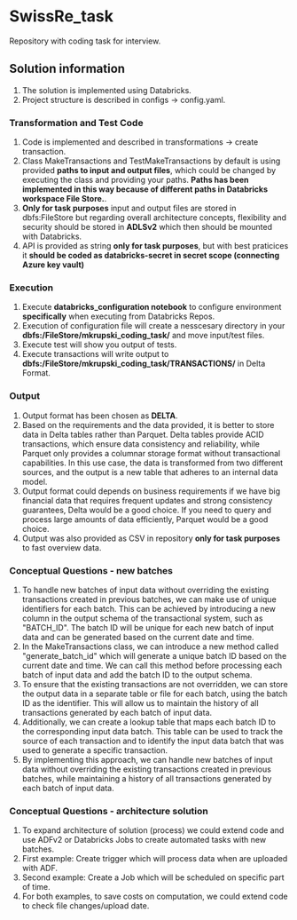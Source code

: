 # SwissRe_task
Repository with coding task for interview.

## Solution information
1. The solution is implemented using Databricks.
2. Project structure is described in configs -> config.yaml.

### Transformation and Test Code 
1. Code is implemented and described in transformations -> create transaction.
2. Class MakeTransactions and TestMakeTransactions by default is using provided **paths to input and output files**, which could be changed by executing the class and providing your paths. **Paths has been implemented in this way because of different paths in Databricks workspace File Store.**.
3. **Only for task purposes** input and output files are stored in dbfs:FileStore but regarding overall architecture concepts, flexibility and security should be stored in **ADLSv2** which then should be mounted with Databricks.
4. API is provided as string **only for task purposes**, but with best praticices it **should be coded as databricks-secret in secret scope (connecting Azure key vault)**

### Execution 
1. Execute **databricks_configuration notebook** to configure environment **specifically** when executing from Databricks Repos.
2. Execution of configuration file will create a nesscesary directory in your **dbfs:/FileStore/mkrupski_coding_task/** and move input/test files.
3. Execute test will show you output of tests.
4. Execute transactions will write output to **dbfs:/FileStore/mkrupski_coding_task/TRANSACTIONS/** in Delta Format.

### Output
1. Output format has been chosen as **DELTA**.
2. Based on the requirements and the data provided, it is better to store data in Delta tables rather than Parquet. Delta tables provide ACID transactions, which ensure data consistency and reliability, while Parquet only provides a columnar storage format without transactional capabilities. In this use case, the data is transformed from two different sources, and the output is a new table that adheres to an internal data model.
3. Output format could depends on business requirements if we have big financial data that requires frequent updates and strong consistency guarantees, Delta would be a good choice. If you need to query and process large amounts of data efficiently, Parquet would be a good choice.
4. Output was also provided as CSV in repository **only for task purposes** to fast overview data.

### Conceptual Questions - new batches
1. To handle new batches of input data without overriding the existing transactions created in previous batches, we can make use of unique identifiers for each batch. This can be achieved by introducing a new column in the output schema of the transactional system, such as "BATCH_ID". The batch ID will be unique for each new batch of input data and can be generated based on the current date and time.
2. In the MakeTransactions class, we can introduce a new method called "generate_batch_id" which will generate a unique batch ID based on the current date and time. We can call this method before processing each batch of input data and add the batch ID to the output schema.
3. To ensure that the existing transactions are not overridden, we can store the output data in a separate table or file for each batch, using the batch ID as the identifier. This will allow us to maintain the history of all transactions generated by each batch of input data.
4. Additionally, we can create a lookup table that maps each batch ID to the corresponding input data batch. This table can be used to track the source of each transaction and to identify the input data batch that was used to generate a specific transaction.
5. By implementing this approach, we can handle new batches of input data without overriding the existing transactions created in previous batches, while maintaining a history of all transactions generated by each batch of input data.

### Conceptual Questions - architecture solution
1. To expand architecture of solution (process) we could extend code and use ADFv2 or Databricks Jobs to create automated tasks with new batches. 
2. First example: Create trigger which will process data when are uploaded with ADF.
3. Second example: Create a Job which will be scheduled on specific part of time.
4. For both examples, to save costs on computation, we could extend code to check file changes/upload date.